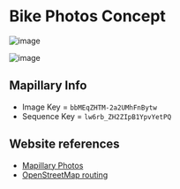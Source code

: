# Bike Photos Concept

![image](https://user-images.githubusercontent.com/550895/28599439-8fea60c0-7178-11e7-8415-a7bf349d2f61.png)

![image](https://user-images.githubusercontent.com/550895/28599483-eb951398-7178-11e7-8883-b6fa3f755af2.png)

## Mapillary Info

- Image Key = `bbMEqZHTM-2a2UMhFnBytw`
- Sequence Key = `lw6rb_ZH2ZIpB1YpvYetPQ`

## Website references

- [Mapillary Photos](https://www.mapillary.com/app/?lat=45.41829444444443&lng=-75.69614166666668&z=18.006814373495967&focus=photo&menu=false&pKey=bbMEqZHTM-2a2UMhFnBytw)
- [OpenStreetMap routing](http://www.openstreetmap.org/directions?engine=mapzen_bicycle&route=45.4054%2C-75.7147%3B45.4180%2C-75.7061#map=14/45.4116/-75.7082)
